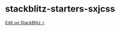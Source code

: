 # stackblitz-starters-sxjcss

[Edit on StackBlitz ⚡️](https://stackblitz.com/edit/stackblitz-starters-sxjcss)